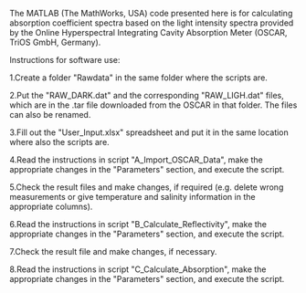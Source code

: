 The MATLAB (The MathWorks, USA) code presented here is for calculating absorption coefficient spectra based on the light intensity spectra provided by the Online Hyperspectral Integrating Cavity Absorption Meter (OSCAR, TriOS GmbH, Germany).

Instructions for software use:

1.Create a folder "Rawdata" in the same folder where the scripts are.

2.Put the "RAW_DARK.dat" and the corresponding "RAW_LIGH.dat" files, which are in the .tar file downloaded from the OSCAR in that folder. The files can also be renamed.

3.Fill out the "User_Input.xlsx" spreadsheet and put it in the same location where also the scripts are.

4.Read the instructions in script "A_Import_OSCAR_Data", make the appropriate changes in the "Parameters" section, and execute the script.

5.Check the result files and make changes, if required (e.g. delete wrong measurements or give temperature and salinity information in the appropriate columns).

6.Read the instructions in script "B_Calculate_Reflectivity", make the appropriate changes in the "Parameters" section, and execute the script.

7.Check the result file and make changes, if necessary.

8.Read the instructions in script "C_Calculate_Absorption", make the appropriate changes in the "Parameters" section, and execute the script.
